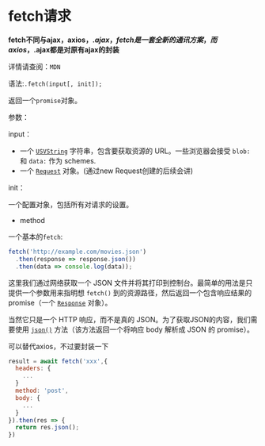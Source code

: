 # fetch请求

**fetch不同与ajax，axios，$.ajax，fetch是一套全新的通讯方案，而axios，$.ajax都是对原有ajax的封装**

详情请查阅：`MDN`

语法:`.fetch(input[, init]);`

返回一个`promise`对象。

参数：

input：

* 一个 [`USVString`](https://developer.mozilla.org/zh-CN/docs/Web/API/USVString) 字符串，包含要获取资源的 URL。一些浏览器会接受 `blob:` 和 `data:` 作为 schemes.
* 一个 [`Request`](https://developer.mozilla.org/zh-CN/docs/Web/API/Request) 对象。(通过new Request创建的后续会讲)

init：

一个配置对象，包括所有对请求的设置。

* method



一个基本的`fetch`:

```js
fetch('http://example.com/movies.json')
  .then(response => response.json())
  .then(data => console.log(data));
```

这里我们通过网络获取一个 JSON 文件并将其打印到控制台。最简单的用法是只提供一个参数用来指明想 `fetch()` 到的资源路径，然后返回一个包含响应结果的 promise（一个 [`Response`](https://developer.mozilla.org/zh-CN/docs/Web/API/Response) 对象）。

当然它只是一个 HTTP 响应，而不是真的 JSON。为了获取JSON的内容，我们需要使用 [`json()`](https://developer.mozilla.org/zh-CN/docs/Web/API/Response/json) 方法（该方法返回一个将响应 body 解析成 JSON 的 promise）。



可以替代axios，不过要封装一下

```js
result = await fetch('xxx',{
  headers: {
    ...
  }
  method: 'post',
  body: {
    ...
  }
}).then(res => {
  return res.json();
})
```

